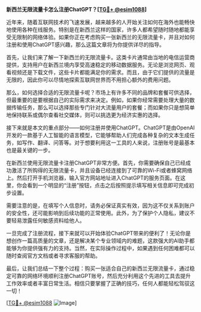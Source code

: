**新西兰无限流量卡怎么注册ChatGPT？[[TG💪+ @esim1088](https://t.me/s/esim1088)]**

近年来，随着互联网技术的飞速发展，越来越多的人开始关注如何在海外也能畅快地使用各种在线服务。特别是在新西兰这样的国家，许多人都希望随时随地都能享受无限制的网络体验。如果你正在考虑购买一张新西兰的无限流量卡，并且对如何注册和使用ChatGPT感兴趣，那么这篇文章将为你提供详尽的指导。

首先，让我们来了解一下新西兰的无限流量卡。这类卡片通常由当地的电信运营商提供，支持用户在新西兰境内享受高速稳定的移动数据服务。无论是浏览网页、观看视频还是下载文件，这些卡片都能满足你的需求。而且，由于它们提供的流量是无限的，因此你可以尽情地探索互联网世界而不用担心额外的费用问题。

那么，如何选择合适的无限流量卡呢？市场上有许多不同的品牌和套餐可供选择，但最重要的是要根据自己的实际需求来决定。例如，如果你经常需要处理大量的数据传输任务，那么可以选择那些专门针对大流量用户的套餐；而如果你只是想简单地保持联系或偶尔查看社交媒体，则可以挑选更为经济实惠的选择。

接下来就是本文的重点部分——如何注册并使用ChatGPT。ChatGPT是由OpenAI开发的一款基于人工智能的语言模型，它能够帮助人们完成各种复杂的文本生成任务，如写作、翻译、问答等。对于想要利用这一工具的人来说，注册账号是最基本也是最关键的一步。

在新西兰使用无限流量卡注册ChatGPT非常方便。首先，你需要确保自己已经成功激活了所购得的无限流量卡，并且设备已经连接到了可靠的Wi-Fi或者蜂窝网络上。然后打开手机浏览器，输入官方网站地址进入ChatGPT的服务页面。在这里，你会看到一个明显的“注册”按钮，点击之后按照提示填写相关信息即可完成初步设置。

需要注意的是，在填写个人信息时，请务必保证真实有效，因为这不仅关系到账户的安全性，还可能影响到后续功能的正常使用。此外，为了保护个人隐私，建议不要轻易泄露任何敏感资料给他人。

一旦完成了注册流程，接下来就可以开始体验ChatGPT带来的便利了！无论你是想创作一篇高质量的文章，还是解决某个专业领域内的难题，这款强大的AI助手都能够为你提供强有力的支持。当然，在实际操作过程中，如果遇到任何困难都可以随时查阅官方文档或者寻求客服的帮助。

最后，让我们总结一下整个过程：购买一张适合自己的新西兰无限流量卡，通过稳定可靠的网络环境顺利注册ChatGPT账号，然后充分利用这个先进的工具去提升工作效率或者丰富日常生活。相信只要掌握了正确的技巧，任何人都能轻松驾驭这一切！

[[TG💪+ @esim1088](https://t.me/s/esim1088) ![Image](https://i.postimg.cc/4NQfJmqS/Snipaste-2025-05-13-00-14-12.png)]